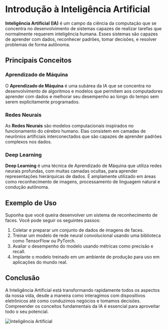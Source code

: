 # Introdução à Inteligência Artificial

**Inteligência Artificial (IA)** é um campo da ciência da computação que se concentra no desenvolvimento de sistemas capazes de realizar tarefas que normalmente requerem inteligência humana. Esses sistemas são capazes de aprender com dados, reconhecer padrões, tomar decisões, e resolver problemas de forma autônoma.

## Principais Conceitos

### Aprendizado de Máquina
O **Aprendizado de Máquina** é uma subárea da IA que se concentra no desenvolvimento de algoritmos e modelos que permitem aos computadores aprender com dados e melhorar seu desempenho ao longo do tempo sem serem explicitamente programados.

### Redes Neurais
As **Redes Neurais** são modelos computacionais inspirados no funcionamento do cérebro humano. Elas consistem em camadas de neurônios artificiais interconectados que são capazes de aprender padrões complexos nos dados.

### Deep Learning
**Deep Learning** é uma técnica de Aprendizado de Máquina que utiliza redes neurais profundas, com muitas camadas ocultas, para aprender representações hierárquicas de dados. É amplamente utilizado em áreas como reconhecimento de imagens, processamento de linguagem natural e condução autônoma.

## Exemplo de Uso

Suponha que você queira desenvolver um sistema de reconhecimento de faces. Você pode seguir os seguintes passos:

1. Coletar e preparar um conjunto de dados de imagens de faces.
2. Treinar um modelo de rede neural convolucional usando uma biblioteca como TensorFlow ou PyTorch.
3. Avaliar o desempenho do modelo usando métricas como precisão e recall.
4. Implante o modelo treinado em um ambiente de produção para uso em aplicações do mundo real.

## Conclusão

A Inteligência Artificial está transformando rapidamente todos os aspectos da nossa vida, desde a maneira como interagimos com dispositivos eletrônicos até como conduzimos negócios e tomamos decisões. Compreender os conceitos fundamentais da IA é essencial para aproveitar todo o seu potencial.

![Inteligência Artificial](https://images.unsplash.com/photo-1528735607761-dfabe0f7508a)
